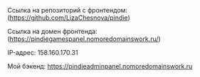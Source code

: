 Ссылка на репозиторий с фронтендом: (https://github.com/LizaChesnova/pindie)

Ссылка на домен фронтенда: (https://pindiegamespanel.nomoredomainswork.ru/)

IP-адрес: 158.160.170.31

Мой бэкенд: https://pindieadminpanel.nomoredomainswork.ru
